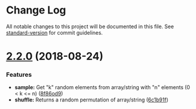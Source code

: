 # Change Log
All notable changes to this project will be documented in this file. See [standard-version](https://github.com/conventional-changelog/standard-version) for commit guidelines.

<a name="2.2.0"></a>
# [2.2.0](https://github.com/AlexeySKiselev/randomjs/compare/969a2a5...e2143fc) (2018-08-24)

### Features

* **sample:** Get "k" random elements from array/string with "n" elements (0 < k <= n) ([8f86od9](https://github.com/AlexeySKiselev/randomjs/8f86od9))
* **shuffle:** Returns a random permutation of array/string ([6c1b91f](https://github.com/AlexeySKiselev/randomjs/6c1b91f))
